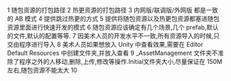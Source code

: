 1   随包资源的打包路径
2   热更资源的打包路径
3   内网版/联调版/外网版 都是一致的 AB 模式
4   提供跳过热更的方式
5   提供将随包资源以及热更包资源都塞进随包资源里面进行快速开发的模式
6   随包资源应该确定有几个场景,几个 prefab,默认的文件,默认的配置等等.
7   因美术人员的开发水平不一致,所有资源导入的时候,只交由程序进行导入
8   美术人员如果想放入 Unity 中查看效果,需要在 Editor Default Resources 中创建文件夹,并放入查看
9   _AssetManagement 文件夹不准除了程序之外的人移动,删除,上传,修改等操作.Initial文件夹大小,尽量保证在 150M 左右,随包资源不能太大
10  
